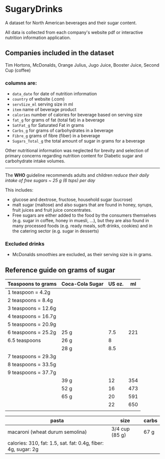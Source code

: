 # SugaryDrinks

A dataset for North American beverages and their sugar content. 

All data is collected from each company's website pdf or interactive nutrition information application.


## Companies included in the dataset
Tim Hortons, McDonalds, Orange Julius, Jugo Juice, Booster Juice, Second Cup (coffee)

### columns are: 
- `data_date` for date of nutrition information
- `country` of website (.com)
- `servSize_ml` serving size in ml 
- `item` name of beverage product
- `calories` number of calories for beverage based on serving size
- `fat_g` for grams of fat (total fat) in a beverage
- `SatFat_g` for Saturated Fat in grams 
- `Carbs_g` for grams of carbohydrates in a beverage
- `Fibre_g` grams of fibre (fiber) in a beverage
- `Sugars_Total_g` the total amount of sugar in grams for a beverage

Other nutritional information was neglected for brevity and selection of primary concerns regarding nutrition content for Diabetic sugar and carbohydrate intake volumes.

---

The **WHO** guideline recommends adults and children *reduce their daily intake of free sugars ~ 25 g (6 tsps) per day*

This includes: 
- glucose and dextrose, fructose, household sugar (sucrose)
- malt sugar (maltose) and also sugars that are found in honey, syrups, fruit juices and fruit juice concentrates. 
- Free sugars are either added to the food by the consumers themselves (e.g. sugar in coffee, honey in muesli, …), but they are also found in many processed foods (e.g. ready meals, soft drinks, cookies) and in the catering sector (e.g. sugar in desserts)




### Excluded drinks
- McDonalds smoothies are excluded, as their serving size is in grams. 

## Reference guide on grams of sugar

| Teaspoons to grams | Coca-Cola Sugar | US oz. | ml |
|--------------------|-----------------|--------|----|
| 1 teaspoon = 4.2g	|
| 2 teaspoons = 8.4g |	
| 3 teaspoons = 12.6g |
| 4 teaspoons = 16.7g |
| 5 teaspoons = 20.9g |
| 6 teaspoons = 25.2g | 25 g | 7.5 | 221 |
| 6.5 teaspoons       | 26 g | 8   |
|                     | 28 g | 8.5 |
| 7 teaspoons = 29.3g |
| 8 teaspoons = 33.5g |
| 9 teaspoons = 37.7g |
|                     | 39 g | 12 | 354 |
|                     | 52 g | 16 | 473 |
|                     | 65 g | 20 | 591 |
|                     |      | 22 | 650 |
|                     |      |    |     |

| pasta  | size |  carbs |
|--------|-------|-------|
| macaroni (wheat durum semolina) | 3/4 cup (85 g) | 67 g |
| calories: 310, fat: 1.5, sat. fat: 0.4g, fiber: 4g, sugar: 2g |








